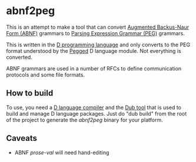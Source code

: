 # abnf2peg

This is an attempt to make a tool that can convert [Augmented Backus-Naur Form (ABNF)](https://en.wikipedia.org/wiki/Augmented_Backus%E2%80%93Naur_form) grammars to [Parsing Expression Grammar (PEG)](https://en.wikipedia.org/wiki/Parsing_expression_grammar) grammars.

This is written in the [D programming language](https://dlang.org/) and only converts to the PEG format understood by the [Pegged](https://github.com/PhilippeSigaud/Pegged) D language module. Not everything is converted.

ABNF grammars are used in a number of RFCs to define communication protocols and some file formats.

## How to build
To use, you need a [D language compiler](https://dlang.org/download.html) and the [Dub tool](https://github.com/dlang/dub) that is used to build and manage D language packages. Just do "dub build" from the root of the project to generate the *abnf2peg* binary for your platform.

## Caveats
  - ABNF _prose-val_ will need hand-editing
